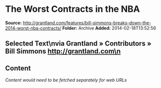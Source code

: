 # The Worst Contracts in the NBA

**Source:** http://grantland.com/features/bill-simmons-breaks-down-the-2014-worst-nba-contracts/
**Folder:** Archive
**Added:** 2014-02-18T13:52:56


## Selected Text\nvia Grantland » Contributors » Bill Simmons http://grantland.com\n

## Content
*Content would need to be fetched separately for web URLs*
